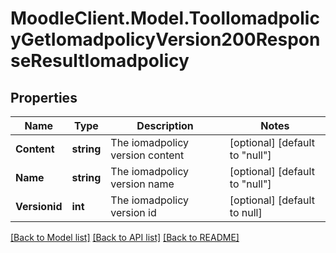 # MoodleClient.Model.ToolIomadpolicyGetIomadpolicyVersion200ResponseResultIomadpolicy

## Properties

Name | Type | Description | Notes
------------ | ------------- | ------------- | -------------
**Content** | **string** | The iomadpolicy version content | [optional] [default to "null"]
**Name** | **string** | The iomadpolicy version name | [optional] [default to "null"]
**Versionid** | **int** | The iomadpolicy version id | [optional] [default to null]

[[Back to Model list]](../README.md#documentation-for-models) [[Back to API list]](../README.md#documentation-for-api-endpoints) [[Back to README]](../README.md)

